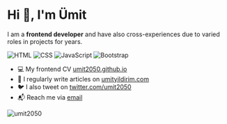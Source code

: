 # Hi 👋, I'm Ümit
I am a **frontend developer** and have also cross-experiences due to varied roles in projects for years.

![](https://img.shields.io/badge/-HTML-red "HTML")
![](https://img.shields.io/badge/-CSS-blue" "CSS")
![](https://img.shields.io/badge/-Javascript-yellow "JavaScript")
![](https://img.shields.io/badge/-Bootstrap-blueviolet "Bootstrap")

- 💻 My frontend CV [umit2050.github.io](https://umit2050.github.io/)
- 📝 I regularly write articles on [umityildirim.com](https://www.umityildirim.com)
- 🐦 I also tweet on [twitter.com/umit2050](https://www.twitter.com/umit2050)
- 📬 Reach me via [email](mailto:bilimorg@gmail.com)

![](https://github-readme-stats.vercel.app/api/top-langs?username=umit2050&show_icons=true&locale=en&layout=compact "umit2050")
